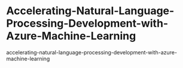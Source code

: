# Accelerating-Natural-Language-Processing-Development-with-Azure-Machine-Learning
accelerating-natural-language-processing-development-with-azure-machine-learning
